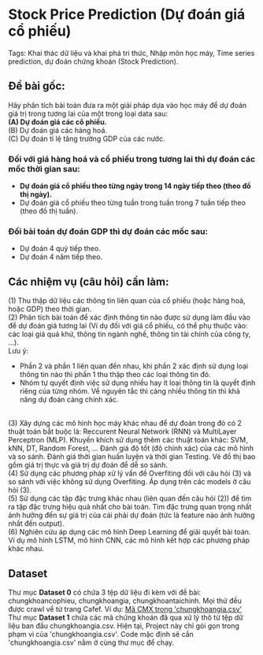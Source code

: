 # Stock Price Prediction (Dự đoán giá cổ phiếu)
Tags: Khai thác dữ liệu và khai phá tri thức, Nhập môn học máy, Time series prediction, dự đoán chứng khoán (Stock Prediction).

## Đề bài gốc:
Hãy phân tích bài toán đưa ra một giải pháp dựa vào học máy để dự đoán giá trị trong tương lai của một trong loại data sau:
<br/>
**(A)	Dự đoán giá các cổ phiếu.**
<br/>
(B)	Dự đoán giá các hàng hoá.
<br/>
(C)	Dự đoán tỉ lệ tăng trưởng GDP của các nước.

### Đối với giá hàng hoá và cổ phiếu trong tương lai thì dự đoán các mốc thời gian sau:
-	**Dự đoán giá cổ phiếu theo từng ngày trong 14 ngày tiếp theo (theo đồ thị ngày).**
-	Dự đoán giá cổ phiếu theo từng tuần trong tuần trong 7 tuần tiếp theo (theo đồ thị tuần).

### Đối bài toán dự đoán GDP thì dự đoán các mốc sau:
-	Dự đoán 4 quý tiếp theo.
-	Dự đoán 4 năm tiếp theo.

## Các nhiệm vụ (câu hỏi) cần làm:
(1) Thu thập dữ liệu các thông tin liên quan của cổ phiếu (hoặc hàng hoá, hoặc GDP) theo thời gian.
<br/>
(2) Phân tích bài toán để xác định thông tin nào được sử dụng làm đầu vào để dự đoán giá tương lai (Ví dụ đối với giá cổ phiếu, có thể phụ thuộc vào: các loại giá quá khứ, thông tin ngành nghề, thông tin tài chính của công ty, ...).
<br/>
Lưu ý:
  - Phần 2 và phần 1 liên quan đến nhau, khi phần 2 xác định sử dụng loại thông tin nào thì phần 1 thu thập theo các loại thông tin đó.
  -	Nhóm tự quyết định việc sử dụng nhiều hay ít loại thông tin là quyết định riêng của từng nhóm. Về nguyên tắc thì càng nhiều thông tin thì khả năng dự đoán càng chính xác.
<br/>
(3)	Xây dựng các mô hình học máy khác nhau để dự đoán trong đó có 2 thuật toán bắt buộc là: Reccurent Neural Network (RNN) và MultiLayer Perceptron (MLP). Khuyến khích sử dụng thêm các thuật toán khác: SVM, kNN, DT, Random Forest, ... Đánh giá độ tốt (độ chính xác) của các mô hình và so sánh. Đánh giá thời gian huấn luyện và thời gian Testing. Vẽ đồ thị bao gồm giá trị thực và giá trị dự đoán để dễ so sánh.
<br/>
(4)	Sử dụng các phương pháp xử lý vấn đề Overfiting đối với câu hỏi (3) và so sánh với việc không sử dụng Overfiting. Áp dụng trên các models ở câu hỏi (3).
<br/>
(5)	Sử dụng các tập đặc trưng khác nhau (liên quan đến câu hỏi (2)) để tìm ra tập đặc trưng hiệu quả nhất cho bài toán. Tìm đặc trưng quan trọng nhất ảnh hưởng đến sự giá trị của cái phải dự đoán (tức là feature nào ảnh hưởng nhất đến output).
<br/>
(6) Nghiên cứu áp dụng các mô hình Deep Learning để giải quyết bài toán. Ví dụ mô hình LSTM, mô hình CNN, các mô hình kết hợp các phương pháp khác nhau.

## Dataset
Thư mục **Dataset 0** có chứa 3 tệp dữ liệu đi kèm với đề bài: chungkhoancophieu, chungkhoangia, chungkhoantaichinh. Mọi thứ đều được crawl về từ trang Cafef. Ví dụ: [Mã CMX trong 'chungkhoangia.csv'](https://s.cafef.vn/Lich-su-giao-dich-CMX-1.chn)
<br/>
Thư mục **Dataset 1** chứa các mã chứng khoán đã qua xử lý thô từ tệp dữ liệu ban đầu chungkhoangia.csv.
Hiện tại, Project này chỉ gói gọn trong phạm vi của 'chungkhoangia.csv'. Code mặc định sẽ cần 'chungkhoangia.csv' nằm ở cùng thư mục để chạy.

